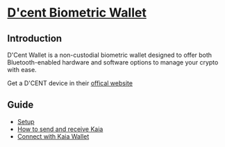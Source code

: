 # [D'cent Biometric Wallet](https://docs.kaia.io/build/tools/wallets/hardware-wallets/dcent)

## Introduction <a id="introduction"></a>

D'Cent Wallet is a non-custodial biometric wallet designed to offer both Bluetooth-enabled hardware and software options to manage your crypto with ease.

Get a D'CENT device in their [offical website](https://store.dcentwallet.com/pages/dcent-biometric-crypto-wallet)

## Guide
* [Setup](https://userguide.dcentwallet.com/biometric-wallet/setting-up)
* [How to send and receive Kaia](https://userguide.dcentwallet.com/coin-send-receive/coins/klaytn-klay#how-to-create-an-klay-account)
* [Connect with Kaia Wallet](https://userguide.dcentwallet.com/external-service/kaikas)
